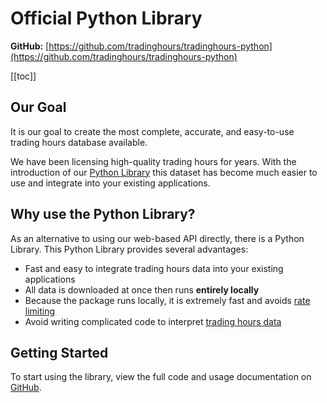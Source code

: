 # Official Python Library

**GitHub:** [https://github.com/tradinghours/tradinghours-python](https://github.com/tradinghours/tradinghours-python)

[[toc]]

## Our Goal

It is our goal to create the most complete, accurate, and easy-to-use trading hours database available.

We have been licensing high-quality trading hours for years.
With the introduction of our [Python Library](https://github.com/tradinghours/tradinghours-python) this dataset has become much easier to use and integrate into your existing applications.

## Why use the Python Library?

As an alternative to using our web-based API directly, there is a Python Library.
This Python Library provides several advantages:

- Fast and easy to integrate trading hours data into your existing applications
- All data is downloaded at once then runs **entirely locally**
- Because the package runs locally, it is extremely fast and avoids [rate limiting](/3.x/api-details.html#rate-limits)
- Avoid writing complicated code to interpret [trading hours data](/3.x/enterprise/download.html)

## Getting Started

To start using the library, view the full code and usage documentation on [GitHub](https://github.com/tradinghours/tradinghours-python).
